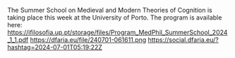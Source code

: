 The Summer School on Medieval and Modern Theories of Cognition is taking place this week at the University of Porto. The program is available here: https://ifilosofia.up.pt/storage/files/Program_MedPhil_SummerSchool_2024_1_1.pdf https://dfaria.eu/file/240701-061611.png https://social.dfaria.eu/?hashtag=2024-07-01T05:19:22Z